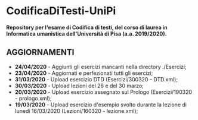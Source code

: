 # CodificaDiTesti-UniPi
__Repository per l'esame di Codifica di testi, del corso di laurea in Informatica umanistica dell'Università di Pisa (a.a. 2019/2020).__

## AGGIORNAMENTI

* __24/04/2020__ - Aggiunti gli esercizi mancanti nella directory ./Esercizi;
* __23/04/2020__ - Aggiornati e perfezionati tutti gli esercizi;
* __31/03/2020__ - Upload esercizio DTD (Esercizi/300320 - DTD.xml);
* __30/03/2020__ - Upload lezioni del 26 e del 30 marzo;
* __20/03/2020__ - Upload esercizio assegnato sul Prologo (Esercizi/190320 - prologo.xml); 
* __19/03/2020__ - Upload esercizio d'esempio svolto durante la lezione di lunedì 16/03/2020 (Lezioni/160320 - lezione.xml);
